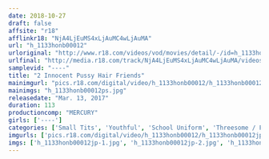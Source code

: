 ```yaml
---
date: 2018-10-27
draft: false
affsite: "r18"
afflinkr18: "NjA4LjEuMS4xLjAuMC4wLjAuMA"
url: "h_1133honb00012"
urloriginal: "http://www.r18.com/videos/vod/movies/detail/-/id=h_1133honb00012"
urlfinal: "http://media.r18.com/track/NjA4LjEuMS4xLjAuMC4wLjAuMA/videos/vod/movies/detail/-/id=h_1133honb00012"
samplevid: "----"
title: "2 Innocent Pussy Hair Friends"
mainimgurl: "pics.r18.com/digital/video/h_1133honb00012/h_1133honb00012ps.jpg"
mainimgs: "h_1133honb00012ps.jpg"
releasedate: "Mar. 13, 2017"
duration: 113
productioncomp: "MERCURY"
girls: ['----']
categories: ['Small Tits', 'Youthful', 'School Uniform', 'Threesome / Foursome', 'Hi-Def']
imgurls: ['pics.r18.com/digital/video/h_1133honb00012/h_1133honb00012jp-1.jpg', 'pics.r18.com/digital/video/h_1133honb00012/h_1133honb00012jp-2.jpg', 'pics.r18.com/digital/video/h_1133honb00012/h_1133honb00012jp-3.jpg', 'pics.r18.com/digital/video/h_1133honb00012/h_1133honb00012jp-4.jpg', 'pics.r18.com/digital/video/h_1133honb00012/h_1133honb00012jp-5.jpg', 'pics.r18.com/digital/video/h_1133honb00012/h_1133honb00012jp-6.jpg', 'pics.r18.com/digital/video/h_1133honb00012/h_1133honb00012jp-7.jpg', 'pics.r18.com/digital/video/h_1133honb00012/h_1133honb00012jp-8.jpg', 'pics.r18.com/digital/video/h_1133honb00012/h_1133honb00012jp-9.jpg', 'pics.r18.com/digital/video/h_1133honb00012/h_1133honb00012jp-10.jpg', 'pics.r18.com/digital/video/h_1133honb00012/h_1133honb00012jp-11.jpg', 'pics.r18.com/digital/video/h_1133honb00012/h_1133honb00012jp-12.jpg', 'pics.r18.com/digital/video/h_1133honb00012/h_1133honb00012jp-13.jpg', 'pics.r18.com/digital/video/h_1133honb00012/h_1133honb00012jp-14.jpg', 'pics.r18.com/digital/video/h_1133honb00012/h_1133honb00012jp-15.jpg', 'pics.r18.com/digital/video/h_1133honb00012/h_1133honb00012jp-16.jpg', 'pics.r18.com/digital/video/h_1133honb00012/h_1133honb00012jp-17.jpg', 'pics.r18.com/digital/video/h_1133honb00012/h_1133honb00012jp-18.jpg', 'pics.r18.com/digital/video/h_1133honb00012/h_1133honb00012jp-19.jpg', 'pics.r18.com/digital/video/h_1133honb00012/h_1133honb00012jp-20.jpg']
imgs: ['h_1133honb00012jp-1.jpg', 'h_1133honb00012jp-2.jpg', 'h_1133honb00012jp-3.jpg', 'h_1133honb00012jp-4.jpg', 'h_1133honb00012jp-5.jpg', 'h_1133honb00012jp-6.jpg', 'h_1133honb00012jp-7.jpg', 'h_1133honb00012jp-8.jpg', 'h_1133honb00012jp-9.jpg', 'h_1133honb00012jp-10.jpg', 'h_1133honb00012jp-11.jpg', 'h_1133honb00012jp-12.jpg', 'h_1133honb00012jp-13.jpg', 'h_1133honb00012jp-14.jpg', 'h_1133honb00012jp-15.jpg', 'h_1133honb00012jp-16.jpg', 'h_1133honb00012jp-17.jpg', 'h_1133honb00012jp-18.jpg', 'h_1133honb00012jp-19.jpg', 'h_1133honb00012jp-20.jpg']
---
```

